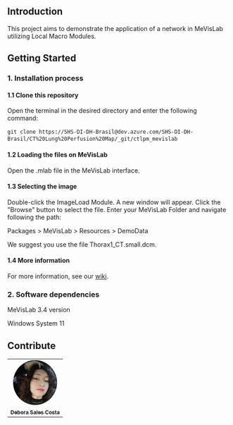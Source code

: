 ## Introduction
This project aims to demonstrate the application of a network in MeVisLab utilizing Local Macro Modules.

## Getting Started

### 1. Installation process
#### 1.1 Clone this repository
Open the terminal in the desired directory and enter the following command:

  ```
git clone https://SHS-DI-DH-Brasil@dev.azure.com/SHS-DI-DH-Brasil/CT%20Lung%20Perfusion%20Map/_git/ctlpm_mevislab
  ```

#### 1.2 Loading the files on MeVisLab
Open the .mlab file in the MeVisLab interface.

#### 1.3 Selecting the image
Double-click the ImageLoad Module. A new window will appear. Click the "Browse" button to select the file. Enter your MeVisLab Folder and navigate following the path:


Packages > MeVisLab > Resources > DemoData


We suggest you use the file Thorax1_CT.small.dcm.

#### 1.4 More information
For more information, see our [wiki](https://dev.azure.com/SHS-DI-DH-Brasil/CT%20Lung%20Perfusion%20Map/_wiki/wikis/Siemens_Wiki?wikiVersion=GBmain&pagePath=/CT%20Lung%20Perfusion%20Map).

### 2. Software dependencies
MeVisLab 3.4 version 

Windows System 11

## Contribute
<table>
  <tr>
    <td align="center"><a href="https://github.com/deborasaless"><img style="border-radius: 50%;" src="https://raw.githubusercontent.com/deborasaless/images/main/foto-perfil-Debora-Sales-Costa.jpg" width="100px;" alt=""/><br /><sub><b>Debora Sales Costa</b></sub></a><br /></a></td>
   
</table>
